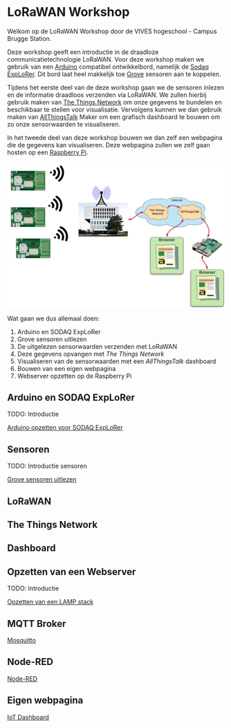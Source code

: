 # LoRaWAN Workshop

Welkom op de LoRaWAN Workshop door de VIVES hogeschool - Campus Brugge Station.

Deze workshop geeft een introductie in de draadloze communicatietechnologie LoRaWAN. Voor deze workshop maken we gebruik van een [Arduino](https://www.arduino.cc/) compatibel ontwikkelbord, namelijk de [Sodaq ExpLoRer](https://shop.sodaq.com/explorer.html). Dit bord laat heel makkelijk toe [Grove](http://wiki.seeedstudio.com/Grove/) sensoren aan te koppelen.

Tijdens het eerste deel van de deze workshop gaan we de sensoren inlezen en de informatie draadloos verzenden via LoRaWAN. We zullen hierbij gebruik maken van [The Things Network](https://www.thethingsnetwork.org/) om onze gegevens te bundelen en beschikbaar te stellen voor visualisatie. Vervolgens kunnen we dan gebruik maken van [AllThingsTalk](https://www.allthingstalk.com/) Maker om een grafisch dashboard te bouwen om zo onze sensorwaarden te visualiseren.

In het tweede deel van deze workshop bouwen we dan zelf een webpagina die de gegevens kan visualiseren. Deze webpagina zullen we zelf gaan hosten op een [Raspberry Pi](https://www.raspberrypi.org/).

![Situatieschets](./img/setup_diagram.png)

Wat gaan we dus allemaal doen:

1. Arduino en SODAQ ExpLoRer
2. Grove sensoren uitlezen
3. De uitgelezen sensorwaarden verzenden met LoRaWAN
4. Deze gegevens opvangen met *The Things Network*
5. Visualiseren van de sensorwaarden met een *AllThingsTalk* dashboard
6. Bouwen van een eigen webpagina
7. Webserver opzetten op de Raspberry Pi

## Arduino en SODAQ ExpLoRer

TODO: Introductie

[Arduino opzetten voor SODAQ ExpLoRer](./sodaq-explorer/README.md)

## Sensoren

TODO: Introductie sensoren

[Grove sensoren uitlezen](./sensors/README.md)

## LoRaWAN

## The Things Network

## Dashboard

## Opzetten van een Webserver

TODO: Introductie 

[Opzetten van een LAMP stack](./lamp/README.md)

## MQTT Broker

[Mosquitto](./mosquitto/README.md)

## Node-RED

[Node-RED](./node-red/README.md)

## Eigen webpagina

[IoT Dashboard](./iot-dashboard/README.md)


